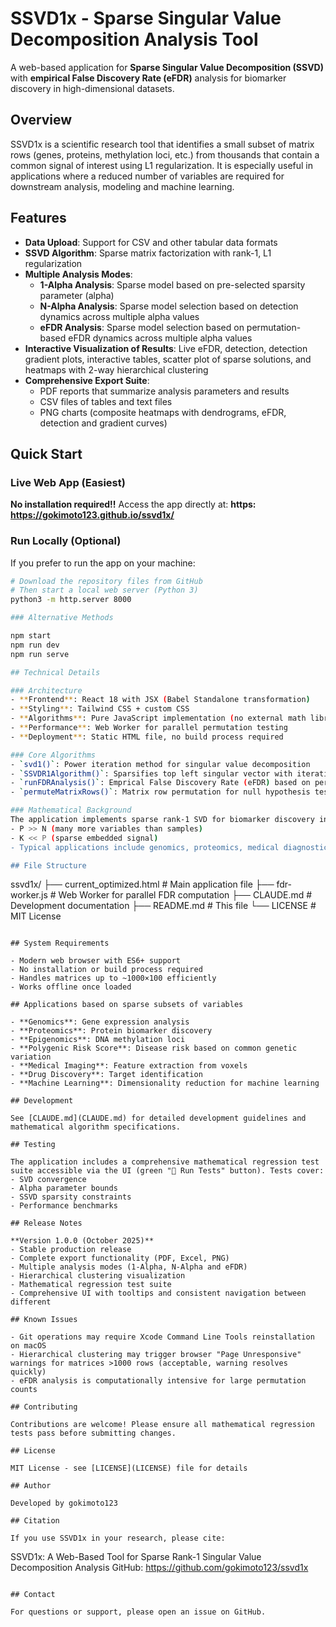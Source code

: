 # SSVD1x - Sparse Singular Value Decomposition Analysis Tool

A web-based application for **Sparse Singular Value Decomposition (SSVD)** with **empirical False Discovery Rate (eFDR)** analysis for biomarker discovery in high-dimensional datasets.

## Overview

SSVD1x is a scientific research tool that identifies a small subset of matrix rows (genes, proteins, methylation loci, etc.) from thousands that contain a common signal of interest using L1 regularization. It is especially useful in applications where a reduced number of variables are required for downstream analysis, modeling and machine learning. 
## Features

- **Data Upload**: Support for CSV and other tabular data formats
- **SSVD Algorithm**: Sparse matrix factorization with rank-1, L1 regularization
- **Multiple Analysis Modes**:
  - **1-Alpha Analysis**: Sparse model based on pre-selected sparsity parameter (alpha)
  - **N-Alpha Analysis**: Sparse model selection based on detection dynamics across multiple alpha values
  - **eFDR Analysis**: Sparse model selection based on permutation-based eFDR dynamics across multiple alpha values
- **Interactive Visualization of Results**: Live eFDR, detection, detection gradient plots, interactive tables, scatter plot of sparse solutions, and heatmaps with 2-way hierarchical clustering
- **Comprehensive Export Suite**:
  - PDF reports that summarize analysis parameters and results
  - CSV files of tables and text files
  - PNG charts (composite heatmaps with dendrograms, eFDR, detection and gradient curves)

## Quick Start

### Live Web App (Easiest)
**No installation required!!** Access the app directly at:
**https: https://gokimoto123.github.io/ssvd1x/**

### Run Locally (Optional)
If you prefer to run the app on your machine:

```bash
# Download the repository files from GitHub
# Then start a local web server (Python 3)
python3 -m http.server 8000

### Alternative Methods

npm start
npm run dev
npm run serve

## Technical Details

### Architecture
- **Frontend**: React 18 with JSX (Babel Standalone transformation)
- **Styling**: Tailwind CSS + custom CSS
- **Algorithms**: Pure JavaScript implementation (no external math libraries)
- **Performance**: Web Worker for parallel permutation testing
- **Deployment**: Static HTML file, no build process required

### Core Algorithms
- `svd1()`: Power iteration method for singular value decomposition
- `SSVDR1Algorithm()`: Sparsifies top left singular vector with iterative soft thresholding while preserving dominant signal in the row-space of the data matrix
- `runFDRAnalysis()`: Emprical False Discovery Rate (eFDR) based on permuationa testing 
- `permuteMatrixRows()`: Matrix row permutation for null hypothesis testing

### Mathematical Background
The application implements sparse rank-1 SVD for biomarker discovery in P × N data matrices where:
- P >> N (many more variables than samples)
- K << P (sparse embedded signal)
- Typical applications include genomics, proteomics, medical diagnostics, machine learning

## File Structure

```
ssvd1x/
├── current_optimized.html    # Main application file
├── fdr-worker.js             # Web Worker for parallel FDR computation
├── CLAUDE.md                 # Development documentation
├── README.md                 # This file
└── LICENSE                   # MIT License
```

## System Requirements

- Modern web browser with ES6+ support
- No installation or build process required
- Handles matrices up to ~1000×100 efficiently
- Works offline once loaded

## Applications based on sparse subsets of variables

- **Genomics**: Gene expression analysis
- **Proteomics**: Protein biomarker discovery
- **Epigenomics**: DNA methylation loci
- **Polygenic Risk Score**: Disease risk based on common genetic variation  
- **Medical Imaging**: Feature extraction from voxels
- **Drug Discovery**: Target identification
- **Machine Learning**: Dimensionality reduction for machine learning

## Development

See [CLAUDE.md](CLAUDE.md) for detailed development guidelines and mathematical algorithm specifications.

## Testing

The application includes a comprehensive mathematical regression test suite accessible via the UI (green "🧪 Run Tests" button). Tests cover:
- SVD convergence
- Alpha parameter bounds
- SSVD sparsity constraints
- Performance benchmarks

## Release Notes

**Version 1.0.0 (October 2025)**
- Stable production release
- Complete export functionality (PDF, Excel, PNG)
- Multiple analysis modes (1-Alpha, N-Alpha and eFDR)
- Hierarchical clustering visualization
- Mathematical regression test suite
- Comprehensive UI with tooltips and consistent navigation between different 

## Known Issues

- Git operations may require Xcode Command Line Tools reinstallation on macOS
- Hierarchical clustering may trigger browser "Page Unresponsive" warnings for matrices >1000 rows (acceptable, warning resolves quickly)
- eFDR analysis is computationally intensive for large permutation counts

## Contributing

Contributions are welcome! Please ensure all mathematical regression tests pass before submitting changes.

## License

MIT License - see [LICENSE](LICENSE) file for details

## Author

Developed by gokimoto123

## Citation

If you use SSVD1x in your research, please cite:
```
SSVD1x: A Web-Based Tool for Sparse Rank-1 Singular Value Decomposition Analysis
GitHub: https://github.com/gokimoto123/ssvd1x
```

## Contact

For questions or support, please open an issue on GitHub.
